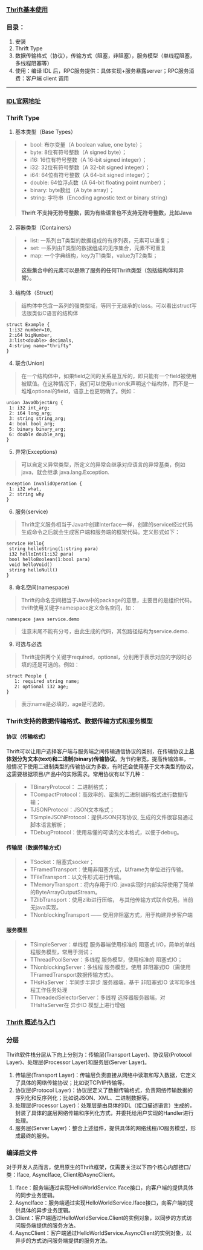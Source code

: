 ### [Thrift基本使用](https://matt33.com/2016/04/07/thrift-learn/)
### 目录：
1. 安装  
2. Thrift Type  
3. 数据传输格式（协议），传输方式（阻塞，非阻塞），服务模型（单线程阻塞，多线程阻塞等）  
4. 使用：编译 IDL 后，RPC服务提供：具体实现+服务暴露server；RPC服务消费：客户端 client 调用  
<hr />   
  
###  [IDL官网地址](http://thrift.apache.org/docs/idl)   
  
### Thrift Type  
1. 基本类型（Base Types）  
 >+ bool: 布尔变量（A boolean value, one byte）；  
 >+ byte: 8位有符号整数（A signed byte）；  
 >+ i16: 16位有符号整数（A 16-bit signed integer）；  
 >+ i32: 32位有符号整数（A 32-bit signed integer）；  
 >+ i64: 64位有符号整数（A 64-bit signed integer）；  
 >+ double: 64位浮点数（A 64-bit floating point number）；  
 >+ binary: byte数组（A byte array）；  
 >+ string: 字符串（Encoding agnostic text or binary string）   
 > #### Thrift 不支持无符号整数，因为有些语言也不支持无符号整数，比如Java
2. 容器类型（Containers）   
 >+ list: 一系列由T类型的数据组成的有序列表，元素可以重复；
 >+ set: 一系列由T类型的数据组成的无序集合，元素不可重复
 >+ map: 一个字典结构，key为T1类型，value为T2类型；
 > #### 这些集合中的元素可以是除了服务的任何Thrift类型（包括结构体和异常）。
3. 结构体（Struct） 
 > 结构体中包含一系列的强类型域，等同于无继承的class。可以看出struct写法很类似C语言的结构体  
 ```
 struct Example {
  1:i32 number=10,
  2:i64 bigNumber,
  3:list<double> decimals,
  4:string name="thrifty"
}
 ```
4. 联合(Union)
 > 在一个结构体中，如果field之间的关系是互斥的，即只能有一个field被使用被赋值。在这种情况下，我们可以使用union来声明这个结构体，而不是一堆堆optional的field，语意上也更明确了。例如：  
 ```
 union JavaObjectArg {
  1: i32 int_arg;
  2: i64 long_arg;
  3: string string_arg;
  4: bool bool_arg;
  5: binary binary_arg;
  6: double double_arg;
}
 ```
5. 异常(Exceptions)
 > 可以自定义异常类型，所定义的异常会继承对应语言的异常基类，例如java，就会继承 java.lang.Exception.   
 ```
 exception InvalidOperation {
  1: i32 what,
  2: string why
 }
 ```
6. 服务(service)  
 > Thrift定义服务相当于Java中创建Interface一样，创建的service经过代码生成命令之后就会生成客户端和服务端的框架代码。定义形式如下：
 ```
 service Hello{
  string helloString(1:string para)
  i32 helloInt(1:i32 para)
  bool helloBoolean(1:bool para)
  void helloVoid()
  string helloNull()
}
 ```
8. 命名空间(namespace)
 > Thrift的命名空间相当于Java中的package的意思，主要目的是组织代码。thrift使用关键字namespace定义命名空间，如：
 ```
 namespace java service.demo
 ```
 > 注意末尾不能有分号，由此生成的代码，其包路径结构为service.demo.
9. 可选与必选
 > Thrift提供两个关键字required，optional，分别用于表示对应的字段时必填的还是可选的。例如： 
 ```
 struct People {
    1: required string name;
    2: optional i32 age;
 }
 ```
 > 表示name是必填的，age是可选的。
 
### Thrift支持的数据传输格式、数据传输方式和服务模型
#### 协议（传输格式）
Thrift可以让用户选择客户端与服务端之间传输通信协议的类别，在传输协议上<B>总体划分为文本(text)和二进制(binary)传输协议</B>。为节约带宽，提高传输效率，一般情况下使用二进制类型的传输协议为多数，有时还会使用基于文本类型的协议，这需要根据项目/产品中的实际需求。常用协议有以下几种：  
 >+ TBinaryProtocol： 二进制格式；
 >+ TCompactProtocol：高效率的、密集的二进制编码格式进行数据传输；
 >+ TJSONProtocol：JSON文本格式；
 >+ TSimpleJSONProtocol：提供JSON只写协议, 生成的文件很容易通过脚本语言解析；
 >+ TDebugProtocol：使用易懂的可读的文本格式，以便于debug。
#### 传输层（数据传输方式）
 >+ TSocket：阻塞式socker；
 >+ TFramedTransport：使用非阻塞方式，以frame为单位进行传输。
 >+ TFileTransport：以文件形式进行传输。
 >+ TMemoryTransport：将内存用于I/O. java实现时内部实际使用了简单的ByteArrayOutputStream。
 >+ TZlibTransport：使用zlib进行压缩， 与其他传输方式联合使用。当前无java实现。
 >+ TNonblockingTransport —— 使用非阻塞方式，用于构建异步客户端
#### 服务模型
 >+ TSimpleServer：单线程 服务器端使用标准的 阻塞式 I/O，简单的单线程服务模型，常用于测试；
 >+ TThreadPoolServer：多线程 服务模型，使用标准的 阻塞式IO；
 >+ TNonblockingServer：多线程 服务模型，使用 非阻塞式IO（需使用TFramedTransport数据传输方式）。
 >+ THsHaServer：半同步半异步 服务器端，基于 非阻塞式IO 读写和多线程工作任务处理
 >+ TThreadedSelectorServer：多线程 选择器服务器端，对THsHaServer在 异步IO 模型上进行增强

### [Thrift 概述与入门](https://juejin.im/post/5b290dbf6fb9a00e5c5f7aaa)
 
### 分层  
Thrift软件栈分层从下向上分别为：传输层(Transport Layer)、协议层(Protocol Layer)、处理层(Processor Layer)和服务层(Server Layer)。  
1. 传输层(Transport Layer)：传输层负责直接从网络中读取和写入数据，它定义了具体的网络传输协议；比如说TCP/IP传输等。
2. 协议层(Protocol Layer)：协议层定义了数据传输格式，负责网络传输数据的序列化和反序列化；比如说JSON、XML、二进制数据等。
3. 处理层(Processor Layer)：处理层是由具体的IDL（接口描述语言）生成的，封装了具体的底层网络传输和序列化方式，并委托给用户实现的Handler进行处理。
4. 服务层(Server Layer)：整合上述组件，提供具体的网络线程/IO服务模型，形成最终的服务。  

### 编译后文件  
对于开发人员而言，使用原生的Thrift框架，仅需要关注以下四个核心内部接口/类：Iface, AsyncIface, Client和AsyncClient。  
1. Iface：服务端通过实现HelloWorldService.Iface接口，向客户端的提供具体的同步业务逻辑。
2. AsyncIface：服务端通过实现HelloWorldService.Iface接口，向客户端的提供具体的异步业务逻辑。
3. Client：客户端通过HelloWorldService.Client的实例对象，以同步的方式访问服务端提供的服务方法。
4. AsyncClient：客户端通过HelloWorldService.AsyncClient的实例对象，以异步的方式访问服务端提供的服务方法。

 
 
 
 
 
 
 
 
 
